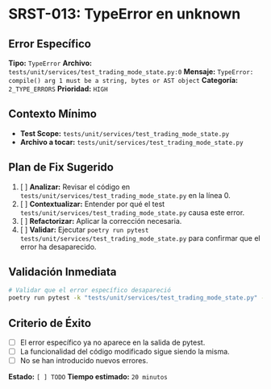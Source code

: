 # SRST-013: TypeError en unknown

## Error Específico
**Tipo:** `TypeError`
**Archivo:** `tests/unit/services/test_trading_mode_state.py:0`
**Mensaje:** `TypeError: compile() arg 1 must be a string, bytes or AST object`
**Categoría:** `2_TYPE_ERRORS`
**Prioridad:** `HIGH`

## Contexto Mínimo
- **Test Scope:** `tests/unit/services/test_trading_mode_state.py`
- **Archivo a tocar:** `tests/unit/services/test_trading_mode_state.py`

## Plan de Fix Sugerido
1. [ ] **Analizar:** Revisar el código en `tests/unit/services/test_trading_mode_state.py` en la línea 0.
2. [ ] **Contextualizar:** Entender por qué el test `tests/unit/services/test_trading_mode_state.py` causa este error.
3. [ ] **Refactorizar:** Aplicar la corrección necesaria.
4. [ ] **Validar:** Ejecutar `poetry run pytest tests/unit/services/test_trading_mode_state.py` para confirmar que el error ha desaparecido.

## Validación Inmediata
```bash
# Validar que el error específico desapareció
poetry run pytest -k "tests/unit/services/test_trading_mode_state.py" -v
```

## Criterio de Éxito
- [ ] El error específico ya no aparece en la salida de pytest.
- [ ] La funcionalidad del código modificado sigue siendo la misma.
- [ ] No se han introducido nuevos errores.

**Estado:** `[ ] TODO`
**Tiempo estimado:** `20 minutos`
